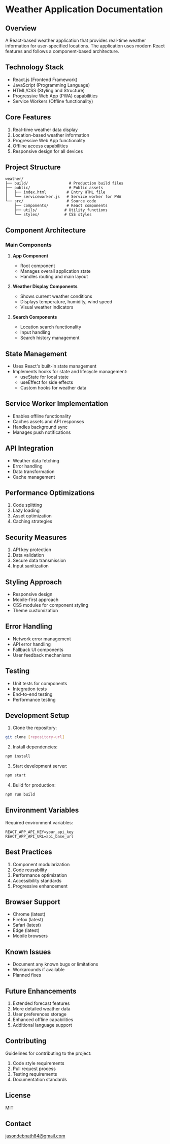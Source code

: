 # Weather Application Documentation

## Overview

A React-based weather application that provides real-time weather information for user-specified locations. The application uses modern React features and follows a component-based architecture.

## Technology Stack

- React.js (Frontend Framework)
- JavaScript (Programming Language)
- HTML/CSS (Styling and Structure)
- Progressive Web App (PWA) capabilities
- Service Workers (Offline functionality)

## Core Features

1. Real-time weather data display
2. Location-based weather information
3. Progressive Web App functionality
4. Offline access capabilities
5. Responsive design for all devices

## Project Structure

```
weather/
├── build/                  # Production build files
├── public/                 # Public assets
│   ├── index.html         # Entry HTML file
│   └── serviceworker.js   # Service worker for PWA
└── src/                   # Source code
    ├── components/        # React components
    ├── utils/            # Utility functions
    └── styles/           # CSS styles
```

## Component Architecture

### Main Components

1. **App Component**

   - Root component
   - Manages overall application state
   - Handles routing and main layout

2. **Weather Display Components**

   - Shows current weather conditions
   - Displays temperature, humidity, wind speed
   - Visual weather indicators

3. **Search Components**
   - Location search functionality
   - Input handling
   - Search history management

## State Management

- Uses React's built-in state management
- Implements hooks for state and lifecycle management:
  - useState for local state
  - useEffect for side effects
  - Custom hooks for weather data

## Service Worker Implementation

- Enables offline functionality
- Caches assets and API responses
- Handles background sync
- Manages push notifications

## API Integration

- Weather data fetching
- Error handling
- Data transformation
- Cache management

## Performance Optimizations

1. Code splitting
2. Lazy loading
3. Asset optimization
4. Caching strategies

## Security Measures

1. API key protection
2. Data validation
3. Secure data transmission
4. Input sanitization

## Styling Approach

- Responsive design
- Mobile-first approach
- CSS modules for component styling
- Theme customization

## Error Handling

- Network error management
- API error handling
- Fallback UI components
- User feedback mechanisms

## Testing

- Unit tests for components
- Integration tests
- End-to-end testing
- Performance testing

## Development Setup

1. Clone the repository:

```bash
git clone [repository-url]
```

2. Install dependencies:

```bash
npm install
```

3. Start development server:

```bash
npm start
```

4. Build for production:

```bash
npm run build
```

## Environment Variables

Required environment variables:

```
REACT_APP_API_KEY=your_api_key
REACT_APP_API_URL=api_base_url
```

## Best Practices

1. Component modularization
2. Code reusability
3. Performance optimization
4. Accessibility standards
5. Progressive enhancement

## Browser Support

- Chrome (latest)
- Firefox (latest)
- Safari (latest)
- Edge (latest)
- Mobile browsers

## Known Issues

- Document any known bugs or limitations
- Workarounds if available
- Planned fixes

## Future Enhancements

1. Extended forecast features
2. More detailed weather data
3. User preferences storage
4. Enhanced offline capabilities
5. Additional language support

## Contributing

Guidelines for contributing to the project:

1. Code style requirements
2. Pull request process
3. Testing requirements
4. Documentation standards

## License

MIT

## Contact

jasondebnath84@gmail.com
